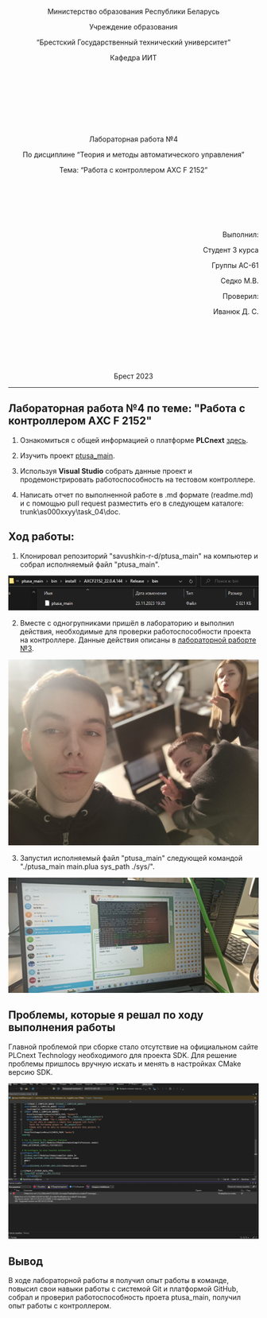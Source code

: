 

<p align="center"> Министерство образования Республики Беларусь</p>
<p align="center"> Учреждение образования</p>
<p align="center"> “Брестский Государственный технический университет”</p>
<p align="center"> Кафедра ИИТ</p>
<br><br><br><br><br><br><br>
<p align="center"> Лабораторная работа №4</p>
<p align="center"> По дисциплине “Теория и методы автоматического управления”</p>
<p align="center"> Тема: “Работа с контроллером AXC F 2152”</p>
<br><br><br><br><br>
<p align="right"> Выполнил:</p>
<p align="right"> Студент 3 курса</p>
<p align="right"> Группы АС-61</p>
<p align="right"> Седко М.В.</p>
<p align="right"> Проверил:</p>
<p align="right"> Иванюк Д. С.</p>
<br><br><br><br><br>
<p align="center"> Брест 2023</p>

---
## Лабораторная работа №4 по теме: "Работа с контроллером AXC F 2152"
 
1. Ознакомиться с общей информацией о платформе **PLCnext** [здесь](https://www.plcnext.help/te/About/Home.htm).

2. Изучить проект [ptusa_main](https://github.com/savushkin-r-d/ptusa_main).

3. Используя **Visual Studio** собрать данные проект и продемонстрировать работоспособность на тестовом контроллере.

4. Написать отчет по выполненной работе в .md формате (readme.md) и с помощью pull request разместить его в следующем каталоге: trunk\as000xxyy\task_04\doc.

## Ход работы:
1. Клонировал репозиторий "savushkin-r-d/ptusa_main" на компьютер и собрал исполняемый файл "ptusa_main". 

 ![](images/File.jpg)

2. Вместе с одногрупниками пришёл в лабораторию и выполнил действия, необходимые для проверки работоспособности проекта на контроллере. Данные действия описаны в [лабораторной раборте №3](https://github.com/brstu/TMAU-2023/blob/main/trunk/as0006116/task_03/doc/readme.md).

 ![](images/TeamInLab.jpg)

3. Запустил исполняемый файл "ptusa_main" следующей командой "./ptusa_main  main.plua  sys_path ./sys/".

 ![](images/ProgramWorking.jpg)

## Проблемы, которые я решал по ходу выполнения работы 
 Главной проблемой при сборке стало отсутствие на официальном сайте PLCnext Technology необходимого для проекта SDK. Для решение проблемы пришлось вручную искать и менять в настройках CMake версию SDK.

  ![](images/ProblemSDK.jpg)


## Вывод
 В ходе лабораторной работы я получил опыт работы в команде, повысил свои навыки работы с системой Git и платформой GitHub, собрал и проверил работоспособность проета ptusa_main, получил опыт работы с контроллером. 
